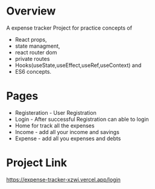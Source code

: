 # Overview
  A expense tracker Project for practice concepts of 
  - React props,
  - state managment,
  - react router dom
  - private routes
  - Hooks(useState,useEffect,useRef,useContext) and
  - ES6 concepts.

# Pages
  - Registeration - User Registration
  - Login - After successful Registration can able to login
  - Home for track all the expenses
  - Income - add all your income and savings
  - Expense - add all you expenses and debts

# Project Link
  https://expense-tracker-xzwi.vercel.app/login
